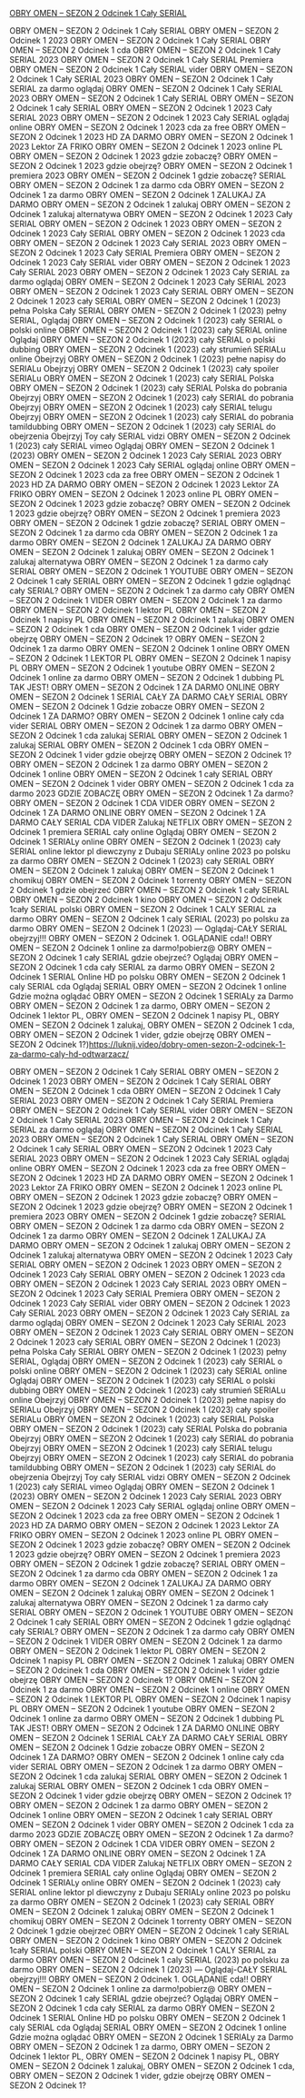 [OBRY OMEN – SEZON 2 Odcinek 1 Cały SERIAL
](https://luknij.video/dobry-omen-sezon-2-odcinek-1-za-darmo-caly-hd-odtwarzacz/)








OBRY OMEN – SEZON 2 Odcinek 1 Cały SERIAL
OBRY OMEN – SEZON 2 Odcinek 1 2023
OBRY OMEN – SEZON 2 Odcinek 1 Cały SERIAL
OBRY OMEN – SEZON 2 Odcinek 1 cda
OBRY OMEN – SEZON 2 Odcinek 1 Cały SERIAL 2023
OBRY OMEN – SEZON 2 Odcinek 1 Cały SERIAL Premiera
OBRY OMEN – SEZON 2 Odcinek 1 Cały SERIAL vider
OBRY OMEN – SEZON 2 Odcinek 1 Cały SERIAL 2023
OBRY OMEN – SEZON 2 Odcinek 1 Cały SERIAL za darmo oglądaj
OBRY OMEN – SEZON 2 Odcinek 1 Cały SERIAL 2023
OBRY OMEN – SEZON 2 Odcinek 1 Cały SERIAL
OBRY OMEN – SEZON 2 Odcinek 1 cały SERIAL
OBRY OMEN – SEZON 2 Odcinek 1 2023 Cały SERIAL 2023
OBRY OMEN – SEZON 2 Odcinek 1 2023 Cały SERIAL oglądaj online
OBRY OMEN – SEZON 2 Odcinek 1 2023 cda za free
OBRY OMEN – SEZON 2 Odcinek 1 2023 HD ZA DARMO
OBRY OMEN – SEZON 2 Odcinek 1 2023 Lektor ZA FRIKO
OBRY OMEN – SEZON 2 Odcinek 1 2023 online PL
OBRY OMEN – SEZON 2 Odcinek 1 2023 gdzie zobaczę?
OBRY OMEN – SEZON 2 Odcinek 1 2023 gdzie obejrzę?
OBRY OMEN – SEZON 2 Odcinek 1 premiera 2023
OBRY OMEN – SEZON 2 Odcinek 1 gdzie zobaczę?
SERIAL OBRY OMEN – SEZON 2 Odcinek 1 za darmo cda
OBRY OMEN – SEZON 2 Odcinek 1 za darmo
OBRY OMEN – SEZON 2 Odcinek 1 ZALUKAJ ZA DARMO
OBRY OMEN – SEZON 2 Odcinek 1 zalukaj
OBRY OMEN – SEZON 2 Odcinek 1 zalukaj alternatywa
OBRY OMEN – SEZON 2 Odcinek 1 2023 Cały SERIAL
OBRY OMEN – SEZON 2 Odcinek 1 2023
OBRY OMEN – SEZON 2 Odcinek 1 2023 Cały SERIAL
OBRY OMEN – SEZON 2 Odcinek 1 2023 cda
OBRY OMEN – SEZON 2 Odcinek 1 2023 Cały SERIAL 2023
OBRY OMEN – SEZON 2 Odcinek 1 2023 Cały SERIAL Premiera
OBRY OMEN – SEZON 2 Odcinek 1 2023 Cały SERIAL vider
OBRY OMEN – SEZON 2 Odcinek 1 2023 Cały SERIAL 2023
OBRY OMEN – SEZON 2 Odcinek 1 2023 Cały SERIAL za darmo oglądaj
OBRY OMEN – SEZON 2 Odcinek 1 2023 Cały SERIAL 2023
OBRY OMEN – SEZON 2 Odcinek 1 2023 Cały SERIAL
OBRY OMEN – SEZON 2 Odcinek 1 2023 cały SERIAL
OBRY OMEN – SEZON 2 Odcinek 1 (2023) pełna Polska Cały SERIAL
OBRY OMEN – SEZON 2 Odcinek 1 (2023) pełny SERIAL,
Oglądaj OBRY OMEN – SEZON 2 Odcinek 1 (2023) cały SERIAL o polski online
OBRY OMEN – SEZON 2 Odcinek 1 (2023) cały SERIAL online
Oglądaj OBRY OMEN – SEZON 2 Odcinek 1 (2023) cały SERIAL o polski dubbing
OBRY OMEN – SEZON 2 Odcinek 1 (2023) cały strumień SERIALu online
Obejrzyj OBRY OMEN – SEZON 2 Odcinek 1 (2023) pełne napisy do SERIALu
Obejrzyj OBRY OMEN – SEZON 2 Odcinek 1 (2023) cały spoiler SERIALu
OBRY OMEN – SEZON 2 Odcinek 1 (2023) cały SERIAL Polska
OBRY OMEN – SEZON 2 Odcinek 1 (2023) cały SERIAL Polska do pobrania
Obejrzyj OBRY OMEN – SEZON 2 Odcinek 1 (2023) cały SERIAL do pobrania
Obejrzyj OBRY OMEN – SEZON 2 Odcinek 1 (2023) cały SERIAL telugu
Obejrzyj OBRY OMEN – SEZON 2 Odcinek 1 (2023) cały SERIAL do pobrania tamildubbing
OBRY OMEN – SEZON 2 Odcinek 1 (2023) cały SERIAL do obejrzenia Obejrzyj Toy cały SERIAL vidzi
OBRY OMEN – SEZON 2 Odcinek 1 (2023) cały SERIAL vimeo
Oglądaj OBRY OMEN – SEZON 2 Odcinek 1 (2023)
OBRY OMEN – SEZON 2 Odcinek 1 2023 Cały SERIAL 2023
OBRY OMEN – SEZON 2 Odcinek 1 2023 Cały SERIAL oglądaj online
OBRY OMEN – SEZON 2 Odcinek 1 2023 cda za free
OBRY OMEN – SEZON 2 Odcinek 1 2023 HD ZA DARMO
OBRY OMEN – SEZON 2 Odcinek 1 2023 Lektor ZA FRIKO
OBRY OMEN – SEZON 2 Odcinek 1 2023 online PL
OBRY OMEN – SEZON 2 Odcinek 1 2023 gdzie zobaczę?
OBRY OMEN – SEZON 2 Odcinek 1 2023 gdzie obejrzę?
OBRY OMEN – SEZON 2 Odcinek 1 premiera 2023
OBRY OMEN – SEZON 2 Odcinek 1 gdzie zobaczę?
SERIAL OBRY OMEN – SEZON 2 Odcinek 1 za darmo cda
OBRY OMEN – SEZON 2 Odcinek 1 za darmo
OBRY OMEN – SEZON 2 Odcinek 1 ZALUKAJ ZA DARMO
OBRY OMEN – SEZON 2 Odcinek 1 zalukaj
OBRY OMEN – SEZON 2 Odcinek 1 zalukaj alternatywa
OBRY OMEN – SEZON 2 Odcinek 1 za darmo cały SERIAL
OBRY OMEN – SEZON 2 Odcinek 1 YOUTUBE
OBRY OMEN – SEZON 2 Odcinek 1 cały SERIAL
OBRY OMEN – SEZON 2 Odcinek 1 gdzie oglądnąć cały SERIAL?
OBRY OMEN – SEZON 2 Odcinek 1 za darmo cały
OBRY OMEN – SEZON 2 Odcinek 1 VIDER
OBRY OMEN – SEZON 2 Odcinek 1 za darmo
OBRY OMEN – SEZON 2 Odcinek 1 lektor PL
OBRY OMEN – SEZON 2 Odcinek 1 napisy PL
OBRY OMEN – SEZON 2 Odcinek 1 zalukaj
OBRY OMEN – SEZON 2 Odcinek 1 cda
OBRY OMEN – SEZON 2 Odcinek 1 vider
gdzie obejrzę OBRY OMEN – SEZON 2 Odcinek 1?
OBRY OMEN – SEZON 2 Odcinek 1 za darmo
OBRY OMEN – SEZON 2 Odcinek 1 online
OBRY OMEN – SEZON 2 Odcinek 1 LEKTOR PL
OBRY OMEN – SEZON 2 Odcinek 1 napisy PL
OBRY OMEN – SEZON 2 Odcinek 1 youtube
OBRY OMEN – SEZON 2 Odcinek 1 online za darmo
OBRY OMEN – SEZON 2 Odcinek 1 dubbing PL
TAK JEST! OBRY OMEN – SEZON 2 Odcinek 1 ZA DARMO ONLINE
OBRY OMEN – SEZON 2 Odcinek 1 SERIAL CAŁY ZA DARMO
CAŁY SERIAL OBRY OMEN – SEZON 2 Odcinek 1
Gdzie zobacze OBRY OMEN – SEZON 2 Odcinek 1 ZA DARMO? OBRY OMEN – SEZON 2 Odcinek 1 online cały cda  vider
SERIAL OBRY OMEN – SEZON 2 Odcinek 1 za darmo
OBRY OMEN – SEZON 2 Odcinek 1 cda zalukaj SERIAL OBRY OMEN – SEZON 2 Odcinek 1 zalukaj
SERIAL OBRY OMEN – SEZON 2 Odcinek 1 cda
OBRY OMEN – SEZON 2 Odcinek 1 vider
gdzie obejrzę OBRY OMEN – SEZON 2 Odcinek 1?
OBRY OMEN – SEZON 2 Odcinek 1 za darmo
OBRY OMEN – SEZON 2 Odcinek 1 online
OBRY OMEN – SEZON 2 Odcinek 1 cały SERIAL
OBRY OMEN – SEZON 2 Odcinek 1 vider
OBRY OMEN – SEZON 2 Odcinek 1 cda za darmo 2023
GDZIE ZOBACZĘ OBRY OMEN – SEZON 2 Odcinek 1 Za darmo? OBRY OMEN – SEZON 2 Odcinek 1 CDA VIDER
OBRY OMEN – SEZON 2 Odcinek 1 ZA DARMO ONLINE
OBRY OMEN – SEZON 2 Odcinek 1 ZA DARMO CAŁY SERIAL CDA VIDER Zalukaj
NETFLIX OBRY OMEN – SEZON 2 Odcinek 1 premiera SERIAL cały online
Oglądaj OBRY OMEN – SEZON 2 Odcinek 1 SERIALy online
OBRY OMEN – SEZON 2 Odcinek 1 (2023) cały SERIAL online lektor pl
diewczyny z Dubaju SERIALy online  2023 po polsku za darmo
OBRY OMEN – SEZON 2 Odcinek 1 (2023)  cały SERIAL
OBRY OMEN – SEZON 2 Odcinek 1 zalukaj
OBRY OMEN – SEZON 2 Odcinek 1 chomikuj
OBRY OMEN – SEZON 2 Odcinek 1 torrenty
OBRY OMEN – SEZON 2 Odcinek 1 gdzie obejrzeć
OBRY OMEN – SEZON 2 Odcinek 1 cały SERIAL
OBRY OMEN – SEZON 2 Odcinek 1 kino
OBRY OMEN – SEZON 2 Odcinek 1cały SERIAL polski
OBRY OMEN – SEZON 2 Odcinek 1 CALY SERIAL za darmo
OBRY OMEN – SEZON 2 Odcinek 1 caly SERIAL (2023) po polsku za darmo
OBRY OMEN – SEZON 2 Odcinek 1 (2023) — Oglądaj-CAŁY SERIAL obejrzyj!!!
OBRY OMEN – SEZON 2 Odcinek 1. OGLĄDANIE cda!!
OBRY OMEN – SEZON 2 Odcinek 1 online za darmo!pobierz@
OBRY OMEN – SEZON 2 Odcinek 1 cały SERIAL gdzie obejrzeć?
Oglądaj OBRY OMEN – SEZON 2 Odcinek 1 cda cały SERIAL za darmo
OBRY OMEN – SEZON 2 Odcinek 1 SERIAL Online HD po polsku
OBRY OMEN – SEZON 2 Odcinek 1 caly SERIAL cda
Oglądaj SERIAL OBRY OMEN – SEZON 2 Odcinek 1 online
Gdzie można oglądać OBRY OMEN – SEZON 2 Odcinek 1 SERIALy za Darmo
OBRY OMEN – SEZON 2 Odcinek 1 za darmo, OBRY OMEN – SEZON 2 Odcinek 1 lektor PL, OBRY OMEN – SEZON 2 Odcinek 1 napisy PL, OBRY OMEN – SEZON 2 Odcinek 1 zalukaj, OBRY OMEN – SEZON 2 Odcinek 1 cda, OBRY OMEN – SEZON 2 Odcinek 1 vider, gdzie obejrzę OBRY OMEN – SEZON 2 Odcinek 1?)https://luknij.video/dobry-omen-sezon-2-odcinek-1-za-darmo-caly-hd-odtwarzacz/








OBRY OMEN – SEZON 2 Odcinek 1 Cały SERIAL
OBRY OMEN – SEZON 2 Odcinek 1 2023
OBRY OMEN – SEZON 2 Odcinek 1 Cały SERIAL
OBRY OMEN – SEZON 2 Odcinek 1 cda
OBRY OMEN – SEZON 2 Odcinek 1 Cały SERIAL 2023
OBRY OMEN – SEZON 2 Odcinek 1 Cały SERIAL Premiera
OBRY OMEN – SEZON 2 Odcinek 1 Cały SERIAL vider
OBRY OMEN – SEZON 2 Odcinek 1 Cały SERIAL 2023
OBRY OMEN – SEZON 2 Odcinek 1 Cały SERIAL za darmo oglądaj
OBRY OMEN – SEZON 2 Odcinek 1 Cały SERIAL 2023
OBRY OMEN – SEZON 2 Odcinek 1 Cały SERIAL
OBRY OMEN – SEZON 2 Odcinek 1 cały SERIAL
OBRY OMEN – SEZON 2 Odcinek 1 2023 Cały SERIAL 2023
OBRY OMEN – SEZON 2 Odcinek 1 2023 Cały SERIAL oglądaj online
OBRY OMEN – SEZON 2 Odcinek 1 2023 cda za free
OBRY OMEN – SEZON 2 Odcinek 1 2023 HD ZA DARMO
OBRY OMEN – SEZON 2 Odcinek 1 2023 Lektor ZA FRIKO
OBRY OMEN – SEZON 2 Odcinek 1 2023 online PL
OBRY OMEN – SEZON 2 Odcinek 1 2023 gdzie zobaczę?
OBRY OMEN – SEZON 2 Odcinek 1 2023 gdzie obejrzę?
OBRY OMEN – SEZON 2 Odcinek 1 premiera 2023
OBRY OMEN – SEZON 2 Odcinek 1 gdzie zobaczę?
SERIAL OBRY OMEN – SEZON 2 Odcinek 1 za darmo cda
OBRY OMEN – SEZON 2 Odcinek 1 za darmo
OBRY OMEN – SEZON 2 Odcinek 1 ZALUKAJ ZA DARMO
OBRY OMEN – SEZON 2 Odcinek 1 zalukaj
OBRY OMEN – SEZON 2 Odcinek 1 zalukaj alternatywa
OBRY OMEN – SEZON 2 Odcinek 1 2023 Cały SERIAL
OBRY OMEN – SEZON 2 Odcinek 1 2023
OBRY OMEN – SEZON 2 Odcinek 1 2023 Cały SERIAL
OBRY OMEN – SEZON 2 Odcinek 1 2023 cda
OBRY OMEN – SEZON 2 Odcinek 1 2023 Cały SERIAL 2023
OBRY OMEN – SEZON 2 Odcinek 1 2023 Cały SERIAL Premiera
OBRY OMEN – SEZON 2 Odcinek 1 2023 Cały SERIAL vider
OBRY OMEN – SEZON 2 Odcinek 1 2023 Cały SERIAL 2023
OBRY OMEN – SEZON 2 Odcinek 1 2023 Cały SERIAL za darmo oglądaj
OBRY OMEN – SEZON 2 Odcinek 1 2023 Cały SERIAL 2023
OBRY OMEN – SEZON 2 Odcinek 1 2023 Cały SERIAL
OBRY OMEN – SEZON 2 Odcinek 1 2023 cały SERIAL
OBRY OMEN – SEZON 2 Odcinek 1 (2023) pełna Polska Cały SERIAL
OBRY OMEN – SEZON 2 Odcinek 1 (2023) pełny SERIAL,
Oglądaj OBRY OMEN – SEZON 2 Odcinek 1 (2023) cały SERIAL o polski online
OBRY OMEN – SEZON 2 Odcinek 1 (2023) cały SERIAL online
Oglądaj OBRY OMEN – SEZON 2 Odcinek 1 (2023) cały SERIAL o polski dubbing
OBRY OMEN – SEZON 2 Odcinek 1 (2023) cały strumień SERIALu online
Obejrzyj OBRY OMEN – SEZON 2 Odcinek 1 (2023) pełne napisy do SERIALu
Obejrzyj OBRY OMEN – SEZON 2 Odcinek 1 (2023) cały spoiler SERIALu
OBRY OMEN – SEZON 2 Odcinek 1 (2023) cały SERIAL Polska
OBRY OMEN – SEZON 2 Odcinek 1 (2023) cały SERIAL Polska do pobrania
Obejrzyj OBRY OMEN – SEZON 2 Odcinek 1 (2023) cały SERIAL do pobrania
Obejrzyj OBRY OMEN – SEZON 2 Odcinek 1 (2023) cały SERIAL telugu
Obejrzyj OBRY OMEN – SEZON 2 Odcinek 1 (2023) cały SERIAL do pobrania tamildubbing
OBRY OMEN – SEZON 2 Odcinek 1 (2023) cały SERIAL do obejrzenia Obejrzyj Toy cały SERIAL vidzi
OBRY OMEN – SEZON 2 Odcinek 1 (2023) cały SERIAL vimeo
Oglądaj OBRY OMEN – SEZON 2 Odcinek 1 (2023)
OBRY OMEN – SEZON 2 Odcinek 1 2023 Cały SERIAL 2023
OBRY OMEN – SEZON 2 Odcinek 1 2023 Cały SERIAL oglądaj online
OBRY OMEN – SEZON 2 Odcinek 1 2023 cda za free
OBRY OMEN – SEZON 2 Odcinek 1 2023 HD ZA DARMO
OBRY OMEN – SEZON 2 Odcinek 1 2023 Lektor ZA FRIKO
OBRY OMEN – SEZON 2 Odcinek 1 2023 online PL
OBRY OMEN – SEZON 2 Odcinek 1 2023 gdzie zobaczę?
OBRY OMEN – SEZON 2 Odcinek 1 2023 gdzie obejrzę?
OBRY OMEN – SEZON 2 Odcinek 1 premiera 2023
OBRY OMEN – SEZON 2 Odcinek 1 gdzie zobaczę?
SERIAL OBRY OMEN – SEZON 2 Odcinek 1 za darmo cda
OBRY OMEN – SEZON 2 Odcinek 1 za darmo
OBRY OMEN – SEZON 2 Odcinek 1 ZALUKAJ ZA DARMO
OBRY OMEN – SEZON 2 Odcinek 1 zalukaj
OBRY OMEN – SEZON 2 Odcinek 1 zalukaj alternatywa
OBRY OMEN – SEZON 2 Odcinek 1 za darmo cały SERIAL
OBRY OMEN – SEZON 2 Odcinek 1 YOUTUBE
OBRY OMEN – SEZON 2 Odcinek 1 cały SERIAL
OBRY OMEN – SEZON 2 Odcinek 1 gdzie oglądnąć cały SERIAL?
OBRY OMEN – SEZON 2 Odcinek 1 za darmo cały
OBRY OMEN – SEZON 2 Odcinek 1 VIDER
OBRY OMEN – SEZON 2 Odcinek 1 za darmo
OBRY OMEN – SEZON 2 Odcinek 1 lektor PL
OBRY OMEN – SEZON 2 Odcinek 1 napisy PL
OBRY OMEN – SEZON 2 Odcinek 1 zalukaj
OBRY OMEN – SEZON 2 Odcinek 1 cda
OBRY OMEN – SEZON 2 Odcinek 1 vider
gdzie obejrzę OBRY OMEN – SEZON 2 Odcinek 1?
OBRY OMEN – SEZON 2 Odcinek 1 za darmo
OBRY OMEN – SEZON 2 Odcinek 1 online
OBRY OMEN – SEZON 2 Odcinek 1 LEKTOR PL
OBRY OMEN – SEZON 2 Odcinek 1 napisy PL
OBRY OMEN – SEZON 2 Odcinek 1 youtube
OBRY OMEN – SEZON 2 Odcinek 1 online za darmo
OBRY OMEN – SEZON 2 Odcinek 1 dubbing PL
TAK JEST! OBRY OMEN – SEZON 2 Odcinek 1 ZA DARMO ONLINE
OBRY OMEN – SEZON 2 Odcinek 1 SERIAL CAŁY ZA DARMO
CAŁY SERIAL OBRY OMEN – SEZON 2 Odcinek 1
Gdzie zobacze OBRY OMEN – SEZON 2 Odcinek 1 ZA DARMO? OBRY OMEN – SEZON 2 Odcinek 1 online cały cda  vider
SERIAL OBRY OMEN – SEZON 2 Odcinek 1 za darmo
OBRY OMEN – SEZON 2 Odcinek 1 cda zalukaj SERIAL OBRY OMEN – SEZON 2 Odcinek 1 zalukaj
SERIAL OBRY OMEN – SEZON 2 Odcinek 1 cda
OBRY OMEN – SEZON 2 Odcinek 1 vider
gdzie obejrzę OBRY OMEN – SEZON 2 Odcinek 1?
OBRY OMEN – SEZON 2 Odcinek 1 za darmo
OBRY OMEN – SEZON 2 Odcinek 1 online
OBRY OMEN – SEZON 2 Odcinek 1 cały SERIAL
OBRY OMEN – SEZON 2 Odcinek 1 vider
OBRY OMEN – SEZON 2 Odcinek 1 cda za darmo 2023
GDZIE ZOBACZĘ OBRY OMEN – SEZON 2 Odcinek 1 Za darmo? OBRY OMEN – SEZON 2 Odcinek 1 CDA VIDER
OBRY OMEN – SEZON 2 Odcinek 1 ZA DARMO ONLINE
OBRY OMEN – SEZON 2 Odcinek 1 ZA DARMO CAŁY SERIAL CDA VIDER Zalukaj
NETFLIX OBRY OMEN – SEZON 2 Odcinek 1 premiera SERIAL cały online
Oglądaj OBRY OMEN – SEZON 2 Odcinek 1 SERIALy online
OBRY OMEN – SEZON 2 Odcinek 1 (2023) cały SERIAL online lektor pl
diewczyny z Dubaju SERIALy online  2023 po polsku za darmo
OBRY OMEN – SEZON 2 Odcinek 1 (2023)  cały SERIAL
OBRY OMEN – SEZON 2 Odcinek 1 zalukaj
OBRY OMEN – SEZON 2 Odcinek 1 chomikuj
OBRY OMEN – SEZON 2 Odcinek 1 torrenty
OBRY OMEN – SEZON 2 Odcinek 1 gdzie obejrzeć
OBRY OMEN – SEZON 2 Odcinek 1 cały SERIAL
OBRY OMEN – SEZON 2 Odcinek 1 kino
OBRY OMEN – SEZON 2 Odcinek 1cały SERIAL polski
OBRY OMEN – SEZON 2 Odcinek 1 CALY SERIAL za darmo
OBRY OMEN – SEZON 2 Odcinek 1 caly SERIAL (2023) po polsku za darmo
OBRY OMEN – SEZON 2 Odcinek 1 (2023) — Oglądaj-CAŁY SERIAL obejrzyj!!!
OBRY OMEN – SEZON 2 Odcinek 1. OGLĄDANIE cda!!
OBRY OMEN – SEZON 2 Odcinek 1 online za darmo!pobierz@
OBRY OMEN – SEZON 2 Odcinek 1 cały SERIAL gdzie obejrzeć?
Oglądaj OBRY OMEN – SEZON 2 Odcinek 1 cda cały SERIAL za darmo
OBRY OMEN – SEZON 2 Odcinek 1 SERIAL Online HD po polsku
OBRY OMEN – SEZON 2 Odcinek 1 caly SERIAL cda
Oglądaj SERIAL OBRY OMEN – SEZON 2 Odcinek 1 online
Gdzie można oglądać OBRY OMEN – SEZON 2 Odcinek 1 SERIALy za Darmo
OBRY OMEN – SEZON 2 Odcinek 1 za darmo, OBRY OMEN – SEZON 2 Odcinek 1 lektor PL, OBRY OMEN – SEZON 2 Odcinek 1 napisy PL, OBRY OMEN – SEZON 2 Odcinek 1 zalukaj, OBRY OMEN – SEZON 2 Odcinek 1 cda, OBRY OMEN – SEZON 2 Odcinek 1 vider, gdzie obejrzę OBRY OMEN – SEZON 2 Odcinek 1?
